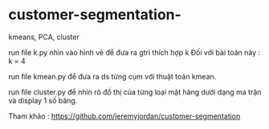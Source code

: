 # customer-segmentation-
kmeans, PCA, cluster

run file k.py nhìn vào hình vẽ để đưa ra gtri thích hợp k
Đối với bài toán này  : k = 4

run file kmean.py để đưa ra ds từng cụm với thuật toán kmean.

run file cluster.py để nhìn rõ đồ thị của từng loại mặt hàng dưới dạng ma trận và display 1 số bảng.

Tham khảo : https://github.com/jeremyjordan/customer-segmentation


